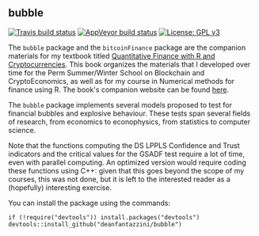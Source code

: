 ## bubble

[![Travis build status](https://travis-ci.org/deanfantazzini/bubble.svg?branch=master)](https://travis-ci.org/deanfantazzini/bubble)
[![AppVeyor build status](https://ci.appveyor.com/api/projects/status/github/deanfantazzini/bubble?branch=master&svg=true)](https://ci.appveyor.com/project/deanfantazzini/bubble)
[![License: GPL v3](https://img.shields.io/badge/License-GPLv3-blue.svg)](https://www.gnu.org/licenses/gpl-3.0)

The `bubble` package and the `bitcoinFinance` package are the companion materials for my textbook titled [Quantitative Finance with R and Cryptocurrencies](https://www.amazon.com/dp/1090685319?ref_=pe_3052080_397514860). This book organizes the materials that I developed over time for the Perm Summer/Winter School on Blockchain and CryptoEconomics, as well as for my course in Numerical methods for finance using R. The book's companion website can be found [here](https://sites.google.com/view/quafirc).

The `bubble` package implements several models proposed to test for financial bubbles and explosive behaviour. These tests span several fields of research, 
  from economics to econophysics, from statistics to computer science.
  
Note that the functions computing the DS LPPLS Confidence and Trust indicators and the critical values for the GSADF test require a lot of time, even with parallel computing. An optimized version would require coding these functions using C++: given that this goes beyond the scope
of my courses, this was not done, but it is left to the interested reader as a (hopefully) interesting exercise. 

You can install the package using the commands:
``` {.r}
if (!require("devtools")) install.packages("devtools")
devtools::install_github("deanfantazzini/bubble")
```
